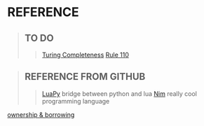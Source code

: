 # REFERENCE

>## TO DO
>>[Turing Completeness](https://en.wikipedia.org/wiki/Turing_completeness#:~:text=In%20colloquial%20usage%2C%20the%20terms,purpose%20computer%20or%20computer%20language)
>>[Rule 110](https://en.wikipedia.org/wiki/Rule_110)

>## REFERENCE FROM GITHUB
>
>>[LuaPy](https://github.com/guzhoudiaoke/luapy)
> bridge between python and lua
>>[Nim](https://github.com/nim-lang/Nim)
> really cool programming language

[ownership & borrowing](https://doc.rust-lang.org/book/ch04-00-understanding-ownership.html)

